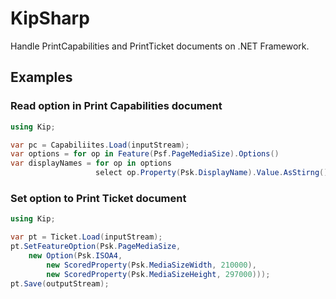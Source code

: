 # KipSharp

Handle PrintCapabilities and PrintTicket documents on .NET Framework.

## Examples

### Read option in Print Capabilities document

```csharp
using Kip;

var pc = Capabiliites.Load(inputStream);
var options = for op in Feature(Psf.PageMediaSize).Options()
var displayNames = for op in options
                   select op.Property(Psk.DisplayName).Value.AsStirng();
```

### Set option to Print Ticket document

```csharp
using Kip;

var pt = Ticket.Load(inputStream);
pt.SetFeatureOption(Psk.PageMediaSize,
    new Option(Psk.ISOA4,
        new ScoredProperty(Psk.MediaSizeWidth, 210000),
        new ScoredProperty(Psk.MediaSizeHeight, 297000)));
pt.Save(outputStream);
```

